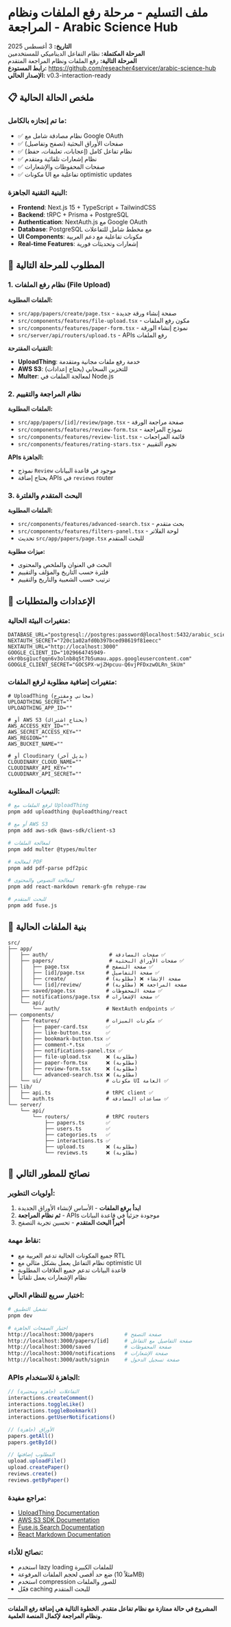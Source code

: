 # ملف التسليم - مرحلة رفع الملفات ونظام المراجعة - Arabic Science Hub
**التاريخ:** 3 أغسطس 2025  
**المرحلة المكتملة:** نظام التفاعل الديناميكي للمستخدمين  
**المرحلة التالية:** رفع الملفات ونظام المراجعة المتقدم  
**رابط المستودع:** https://github.com/reseacher4servicer/arabic-science-hub  
**الإصدار الحالي:** v0.3-interaction-ready

## 📋 ملخص الحالة الحالية

### ما تم إنجازه بالكامل:
- ✅ نظام مصادقة شامل مع Google OAuth
- ✅ صفحات الأوراق البحثية (تصفح وتفاصيل)
- ✅ نظام تفاعل كامل (إعجابات، تعليقات، حفظ)
- ✅ نظام إشعارات تلقائية ومتقدم
- ✅ صفحات المحفوظات والإشعارات
- ✅ مكونات UI تفاعلية مع optimistic updates

### البنية التقنية الجاهزة:
- **Frontend**: Next.js 15 + TypeScript + TailwindCSS
- **Backend**: tRPC + Prisma + PostgreSQL
- **Authentication**: NextAuth.js مع Google OAuth
- **Database**: PostgreSQL مع مخطط شامل للتفاعلات
- **UI Components**: مكونات تفاعلية مع دعم العربية
- **Real-time Features**: إشعارات وتحديثات فورية

## 🎯 المطلوب للمرحلة التالية

### 1. نظام رفع الملفات (File Upload)
**الملفات المطلوبة:**
- `src/app/papers/create/page.tsx` - صفحة إنشاء ورقة جديدة
- `src/components/features/file-upload.tsx` - مكون رفع الملفات
- `src/components/features/paper-form.tsx` - نموذج إنشاء الورقة
- `src/server/api/routers/upload.ts` - APIs رفع الملفات

**التقنيات المقترحة:**
- **UploadThing**: خدمة رفع ملفات مجانية ومتقدمة
- **AWS S3**: للتخزين السحابي (يحتاج إعدادات)
- **Multer**: لمعالجة الملفات في Node.js

### 2. نظام المراجعة والتقييم
**الملفات المطلوبة:**
- `src/app/papers/[id]/review/page.tsx` - صفحة مراجعة الورقة
- `src/components/features/review-form.tsx` - نموذج المراجعة
- `src/components/features/review-list.tsx` - قائمة المراجعات
- `src/components/features/rating-stars.tsx` - نجوم التقييم

**APIs الجاهزة:**
- نموذج `Review` موجود في قاعدة البيانات
- يحتاج إضافة APIs في `reviews` router

### 3. البحث المتقدم والفلترة
**الملفات المطلوبة:**
- `src/components/features/advanced-search.tsx` - بحث متقدم
- `src/components/features/filters-panel.tsx` - لوحة الفلاتر
- تحديث `src/app/papers/page.tsx` للبحث المتقدم

**ميزات مطلوبة:**
- البحث في العنوان والملخص والمحتوى
- فلترة حسب التاريخ والمؤلف والتقييم
- ترتيب حسب الشعبية والتاريخ والتقييم

## 🔧 الإعدادات والمتطلبات

### متغيرات البيئة الحالية:
```env
DATABASE_URL="postgresql://postgres:password@localhost:5432/arabic_science_hub"
NEXTAUTH_SECRET="720c1a02afd0b397bced98619f81eecc"
NEXTAUTH_URL="http://localhost:3000"
GOOGLE_CLIENT_ID="1029664745949-ekr0bsg1ucfqqn6v3olnb8q5t7b5umau.apps.googleusercontent.com"
GOOGLE_CLIENT_SECRET="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"
```

### متغيرات إضافية مطلوبة لرفع الملفات:
```env
# UploadThing (مجاني ومقترح)
UPLOADTHING_SECRET=""
UPLOADTHING_APP_ID=""

# أو AWS S3 (يحتاج اشتراك)
AWS_ACCESS_KEY_ID=""
AWS_SECRET_ACCESS_KEY=""
AWS_REGION=""
AWS_BUCKET_NAME=""

# أو Cloudinary (بديل آخر)
CLOUDINARY_CLOUD_NAME=""
CLOUDINARY_API_KEY=""
CLOUDINARY_API_SECRET=""
```

### التبعيات المطلوبة:
```bash
# لرفع الملفات مع UploadThing
pnpm add uploadthing @uploadthing/react

# أو مع AWS S3
pnpm add aws-sdk @aws-sdk/client-s3

# لمعالجة الملفات
pnpm add multer @types/multer

# لمعالجة PDF
pnpm add pdf-parse pdf2pic

# لمعالجة النصوص والمحتوى
pnpm add react-markdown remark-gfm rehype-raw

# للبحث المتقدم
pnpm add fuse.js
```

## 📁 بنية الملفات الحالية

```
src/
├── app/
│   ├── auth/                    # صفحات المصادقة ✅
│   ├── papers/                  # صفحات الأوراق البحثية ✅
│   │   ├── page.tsx            # صفحة التصفح ✅
│   │   ├── [id]/page.tsx       # صفحة التفاصيل ✅
│   │   ├── create/             # صفحة الإنشاء ❌ (مطلوبة)
│   │   └── [id]/review/        # صفحة المراجعة ❌ (مطلوبة)
│   ├── saved/page.tsx          # صفحة المحفوظات ✅
│   ├── notifications/page.tsx  # صفحة الإشعارات ✅
│   └── api/
│       └── auth/               # NextAuth endpoints ✅
├── components/
│   ├── features/               # مكونات الميزات ✅
│   │   ├── paper-card.tsx      ✅
│   │   ├── like-button.tsx     ✅
│   │   ├── bookmark-button.tsx ✅
│   │   ├── comment-*.tsx       ✅
│   │   ├── notifications-panel.tsx ✅
│   │   ├── file-upload.tsx     ❌ (مطلوبة)
│   │   ├── paper-form.tsx      ❌ (مطلوبة)
│   │   ├── review-form.tsx     ❌ (مطلوبة)
│   │   └── advanced-search.tsx ❌ (مطلوبة)
│   └── ui/                     # مكونات UI العامة ✅
├── lib/
│   ├── api.ts                  # tRPC client ✅
│   └── auth.ts                 # مساعدات المصادقة ✅
└── server/
    └── api/
        └── routers/            # tRPC routers
            ├── papers.ts       ✅
            ├── users.ts        ✅
            ├── categories.ts   ✅
            ├── interactions.ts ✅
            ├── upload.ts       ❌ (مطلوبة)
            └── reviews.ts      ❌ (مطلوبة)
```

## 🧠 نصائح للمطور التالي

### أولويات التطوير:
1. **ابدأ برفع الملفات** - الأساس لإنشاء الأوراق الجديدة
2. **ثم نظام المراجعة** - APIs موجودة جزئياً في قاعدة البيانات
3. **أخيراً البحث المتقدم** - تحسين تجربة التصفح

### نقاط مهمة:
- جميع المكونات الحالية تدعم العربية مع RTL
- نظام التفاعل يعمل بشكل مثالي مع optimistic UI
- قاعدة البيانات تدعم جميع العلاقات المطلوبة
- نظام الإشعارات يعمل تلقائياً

### اختبار سريع للنظام الحالي:
```bash
# تشغيل التطبيق
pnpm dev

# اختبار الصفحات الجاهزة
http://localhost:3000/papers          # صفحة التصفح
http://localhost:3000/papers/[id]     # صفحة التفاصيل مع التفاعل
http://localhost:3000/saved           # صفحة المحفوظات
http://localhost:3000/notifications   # صفحة الإشعارات
http://localhost:3000/auth/signin     # صفحة تسجيل الدخول
```

### APIs الجاهزة للاستخدام:
```typescript
// التفاعلات (جاهزة ومختبرة)
interactions.createComment()
interactions.toggleLike()
interactions.toggleBookmark()
interactions.getUserNotifications()

// الأوراق (جاهزة)
papers.getAll()
papers.getById()

// المطلوب إضافتها
upload.uploadFile()
upload.createPaper()
reviews.create()
reviews.getByPaper()
```

### مراجع مفيدة:
- [UploadThing Documentation](https://docs.uploadthing.com/)
- [AWS S3 SDK Documentation](https://docs.aws.amazon.com/sdk-for-javascript/)
- [Fuse.js Search Documentation](https://fusejs.io/)
- [React Markdown Documentation](https://github.com/remarkjs/react-markdown)

### نصائح للأداء:
- استخدم lazy loading للملفات الكبيرة
- ضع حد أقصى لحجم الملفات المرفوعة (مثلاً 10MB)
- استخدم compression للصور والملفات
- فعّل caching للبحث المتقدم

---

**المشروع في حالة ممتازة مع نظام تفاعل متقدم. الخطوة التالية هي إضافة رفع الملفات ونظام المراجعة لإكمال المنصة العلمية.**

